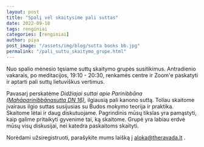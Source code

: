 ```yaml
---
layout: post
title: "Spalį vėl skaitysime pali suttas"
date: 2022-09-18
tags: renginiai
categories: [renginiai]
author: piya
post_image: "/assets/img/blog/sutta books bb.jpg"
permalink: "/pali_suttu_skaitymo_grupe.html"
---
```

Nuo spalio mėnesio tęsiame suttų skaitymo grupės susitikimus. Antradienio vakarais, po meditacijos, 19:10 - 20:30, renkamės centre ir Zoom'e paskatyti ir aptarti pali suttų lietuviškus vertimus.

Pavasarį perskatėme <em>Didžiajai suttai apie Parinibbāna <a href="https://suttacentral.net/dn16">(Mahāparinibbānasutta DN 16)</a></em>, ilgiausią pali kanono suttą. Toliau skaitome įvairaus ilgio suttas susijusias su Budos mokymo teorija ir praktika. Skaitome lėtai ir daug diskutuojame. Pagrindinis mūsų tikslas yra pamąstyti, kaip galime pritaikyti gyvenime tai, ką skaitome. Grupė yra labiau erdvė mūsų visų diskusijai, nei katedra paskaitoms skaityti.

Norėdami užsiregistruoti, parašykite mums laišką į aloka@theravada.lt .